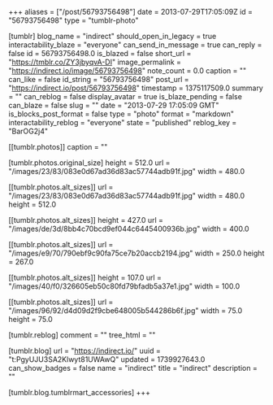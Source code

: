 +++
aliases = ["/post/56793756498"]
date = 2013-07-29T17:05:09Z
id = "56793756498"
type = "tumblr-photo"

[tumblr]
blog_name = "indirect"
should_open_in_legacy = true
interactability_blaze = "everyone"
can_send_in_message = true
can_reply = false
id = 56793756498.0
is_blazed = false
short_url = "https://tmblr.co/ZY3jbyqvA-DI"
image_permalink = "https://indirect.io/image/56793756498"
note_count = 0.0
caption = ""
can_like = false
id_string = "56793756498"
post_url = "https://indirect.io/post/56793756498"
timestamp = 1375117509.0
summary = ""
can_reblog = false
display_avatar = true
is_blaze_pending = false
can_blaze = false
slug = ""
date = "2013-07-29 17:05:09 GMT"
is_blocks_post_format = false
type = "photo"
format = "markdown"
interactability_reblog = "everyone"
state = "published"
reblog_key = "BarOG2j4"

[[tumblr.photos]]
caption = ""

[tumblr.photos.original_size]
height = 512.0
url = "/images/23/83/083e0d67ad36d83ac57744adb91f.jpg"
width = 480.0

[[tumblr.photos.alt_sizes]]
url = "/images/23/83/083e0d67ad36d83ac57744adb91f.jpg"
width = 480.0
height = 512.0

[[tumblr.photos.alt_sizes]]
height = 427.0
url = "/images/de/3d/8bb4c70bcd9ef044c6445400936b.jpg"
width = 400.0

[[tumblr.photos.alt_sizes]]
url = "/images/e9/70/790ebf9c90fa75ce7b20accb2194.jpg"
width = 250.0
height = 267.0

[[tumblr.photos.alt_sizes]]
height = 107.0
url = "/images/40/f0/326605eb50c80fd79bfadb5a37e1.jpg"
width = 100.0

[[tumblr.photos.alt_sizes]]
url = "/images/96/92/d4d09d2f9cbe648005b544286b6f.jpg"
width = 75.0
height = 75.0

[tumblr.reblog]
comment = ""
tree_html = ""

[tumblr.blog]
url = "https://indirect.io/"
uuid = "t:PgyUJU3SA2Klwyt81UWAwQ"
updated = 1739927643.0
can_show_badges = false
name = "indirect"
title = "indirect"
description = ""

[tumblr.blog.tumblrmart_accessories]
+++
